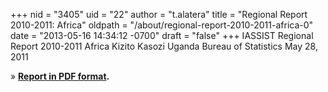 +++
nid = "3405"
uid = "22"
author = "t.alatera"
title = "Regional Report 2010-2011: Africa"
oldpath = "/about/regional-report-2010-2011-africa-0"
date = "2013-05-16 14:34:12 -0700"
draft = "false"
+++
IASSIST Regional Report 2010-2011
Africa
Kizito Kasozi
Uganda Bureau of Statistics
May 28, 2011

» **[Report in PDF format](/file/about/africa_regional_report_2010-2011.pdf).**
